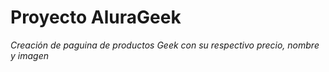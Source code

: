 # Proyecto AluraGeek
*Creación de paguina de productos Geek con su respectivo precio, nombre y imagen*

